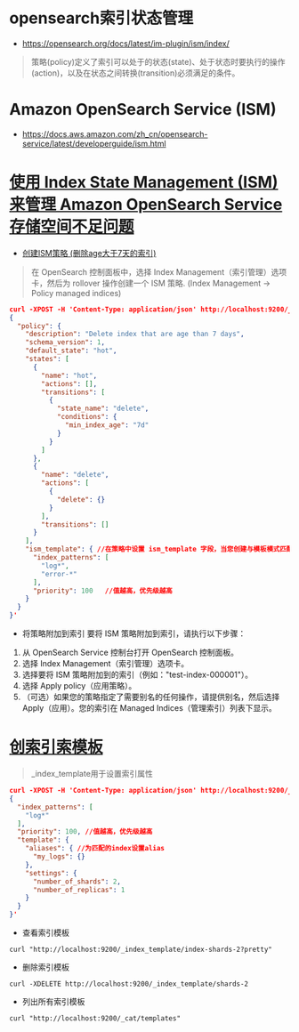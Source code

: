 # opensearch索引状态管理
* https://opensearch.org/docs/latest/im-plugin/ism/index/
>策略(policy)定义了索引可以处于的状态(state)、处于状态时要执行的操作(action)，以及在状态之间转换(transition)必须满足的条件。

# Amazon OpenSearch Service (ISM)
* https://docs.aws.amazon.com/zh_cn/opensearch-service/latest/developerguide/ism.html

# [使用 Index State Management (ISM) 来管理 Amazon OpenSearch Service 存储空间不足问题](https://aws.amazon.com/cn/premiumsupport/knowledge-center/opensearch-low-storage-ism/)
* [创建ISM策略 (删除age大于7天的索引)](https://opensearch.org/docs/latest/im-plugin/ism/policies/)
>在 OpenSearch 控制面板中，选择 Index Management（索引管理）选项卡，然后为 rollover 操作创建一个 ISM 策略. (Index Management -> Policy managed indices)
```json
curl -XPOST -H 'Content-Type: application/json' http://localhost:9200/_plugins/_ism/add/del-index-7d -d '
{
  "policy": {
    "description": "Delete index that are age than 7 days",
    "schema_version": 1,
    "default_state": "hot",
    "states": [
      {
        "name": "hot",
        "actions": [],
        "transitions": [
          {
            "state_name": "delete",
            "conditions": {
              "min_index_age": "7d"
            }
          }
        ]
      },
      {
        "name": "delete",
        "actions": [
          {
            "delete": {}
          }
        ],
        "transitions": []
      }
    ],
    "ism_template": { //在策略中设置 ism_template 字段，当您创建与模板模式匹配的索引时，策略会自动附加到该索引。在此示例中，以 "log" 开头的名称创建的任何索引都会自动匹配 ISM 策略 
      "index_patterns": [
        "log*",
        "error-*"
      ],
      "priority": 100   //值越高，优先级越高
    }
  }
}'
```

* 将策略附加到索引
要将 ISM 策略附加到索引，请执行以下步骤：
1. 从 OpenSearch Service 控制台打开 OpenSearch 控制面板。
2. 选择 Index Management（索引管理）选项卡。
3. 选择要将 ISM 策略附加到的索引（例如："test-index-000001"）。
4. 选择 Apply policy（应用策略）。
5. （可选）如果您的策略指定了需要别名的任何操作，请提供别名，然后选择 Apply（应用）。您的索引在 Managed Indices（管理索引）列表下显示。

# [创索引索模板](https://opensearch.org/docs/1.2/opensearch/index-templates/)
>_index_template用于设置索引属性
```json
curl -XPOST -H 'Content-Type: application/json' http://localhost:9200/_index_template/shards-2 -d '
{
  "index_patterns": [
    "log*"
  ],
  "priority": 100, //值越高，优先级越高
  "template": {
    "aliases": { //为匹配的index设置alias
      "my_logs": {}
    },
    "settings": {
      "number_of_shards": 2,
      "number_of_replicas": 1
    }
  }
}'
```

* 查看索引模板
```
curl "http://localhost:9200/_index_template/index-shards-2?pretty"
```

* 删除索引模板
```
curl -XDELETE http://localhost:9200/_index_template/shards-2
```

* 列出所有索引模板
```
curl "http://localhost:9200/_cat/templates"
```